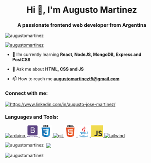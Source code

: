 <h1 align="center">Hi 👋, I'm Augusto Martinez</h1>
<h3 align="center">A passionate frontend web developer from Argentina</h3>

<p align="left"> <img src="https://komarev.com/ghpvc/?username=augustomartinez&label=Profile%20views&color=0e75b6&style=flat" alt="augustomartinez" /> </p>

<p align="left"> <a href="https://github.com/ryo-ma/github-profile-trophy"><img src="https://github-profile-trophy.vercel.app/?username=augustomartinez" alt="augustomartinez" /></a> </p>

- 🌱 I’m currently learning **React, NodeJS, MongoDB, Express and PostCSS**

- 💬 Ask me about **HTML, CSS and JS**

- 📫 How to reach me **augustomartinezt5@gmail.com**

<h3 align="left">Connect with me:</h3>
<p align="left">
<a href="https://linkedin.com/in/https://www.linkedin.com/in/augusto-jose-martinez/" target="blank"><img align="center" src="https://raw.githubusercontent.com/rahuldkjain/github-profile-readme-generator/master/src/images/icons/Social/linked-in-alt.svg" alt="https://www.linkedin.com/in/augusto-jose-martinez/" height="30" width="40" /></a>
</p>

<h3 align="left">Languages and Tools:</h3>
<p align="left"> <a href="https://www.arduino.cc/" target="_blank"> <img src="https://cdn.worldvectorlogo.com/logos/arduino-1.svg" alt="arduino" width="40" height="40"/> </a> <a href="https://getbootstrap.com" target="_blank"> <img src="https://raw.githubusercontent.com/devicons/devicon/master/icons/bootstrap/bootstrap-plain-wordmark.svg" alt="bootstrap" width="40" height="40"/> </a> <a href="https://www.w3schools.com/css/" target="_blank"> <img src="https://raw.githubusercontent.com/devicons/devicon/master/icons/css3/css3-original-wordmark.svg" alt="css3" width="40" height="40"/> </a> <a href="https://git-scm.com/" target="_blank"> <img src="https://www.vectorlogo.zone/logos/git-scm/git-scm-icon.svg" alt="git" width="40" height="40"/> </a> <a href="https://www.w3.org/html/" target="_blank"> <img src="https://raw.githubusercontent.com/devicons/devicon/master/icons/html5/html5-original-wordmark.svg" alt="html5" width="40" height="40"/> </a> <a href="https://www.java.com" target="_blank"> <img src="https://raw.githubusercontent.com/devicons/devicon/master/icons/java/java-original.svg" alt="java" width="40" height="40"/> </a> <a href="https://developer.mozilla.org/en-US/docs/Web/JavaScript" target="_blank"> <img src="https://raw.githubusercontent.com/devicons/devicon/master/icons/javascript/javascript-original.svg" alt="javascript" width="40" height="40"/> </a> <a href="https://tailwindcss.com/" target="_blank"> <img src="https://www.vectorlogo.zone/logos/tailwindcss/tailwindcss-icon.svg" alt="tailwind" width="40" height="40"/> </a> </p>

<p><img align="left" src="https://github-readme-stats-mu-sandy.vercel.app/api/top-langs?username=augustomartinez&show_icons=true&title_color=10ffff&bg_color=232634&text_color=EAF3F1&locale=en&layout=compact" alt="augustomartinez" /></p>

<p>&nbsp;
  <a href="https://github.com/anuraghazra/github-readme-stats">
    <img align="center" src="https://github-readme-stats-mu-sandy.vercel.app/api?username=AugustoMartinez&show_icons=true&title_color=10ffff&bg_color=232634&text_color=EAF3F1&locale=en" />
  </a>
</p>

<p><img align="center" src="https://github-readme-streak-stats.herokuapp.com/?user=augustomartinez&" alt="augustomartinez" /></p>



<!---
AugustoMartinez/AugustoMartinez is a ✨ special ✨ repository because its `README.md` (this file) appears on your GitHub profile.
You can click the Preview link to take a look at your changes.
--->
